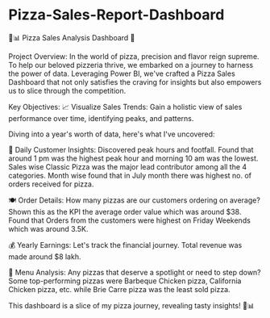# Pizza-Sales-Report-Dashboard

🍕📊 Pizza Sales Analysis Dashboard 🚀

Project Overview: In the world of pizza, precision and flavor reign supreme. To help our beloved pizzeria thrive, we embarked on a journey to harness the power of data. Leveraging Power BI, we've crafted a Pizza Sales Dashboard that not only satisfies the craving for insights but also empowers us to slice through the competition.

Key Objectives: 📈 Visualize Sales Trends: Gain a holistic view of sales performance over time, identifying peaks, and patterns.

Diving into a year's worth of data, here's what I've uncovered:

👥 Daily Customer Insights: Discovered peak hours and footfall.
Found that around 1 pm was the highest peak hour and morning 10 am was the lowest.
Sales wise Classic Pizza was the major lead contributor among all the 4 categories.
Month wise found that in July month there was highest no. of orders received for pizza.

🍽️ Order Details: How many pizzas are our customers ordering on average?
Shown this as the KPI the average order value which was around $38. Found that Orders from the customers were highest on Friday Weekends which was around 3.5K.

💰 Yearly Earnings: Let's track the financial journey.
Total revenue was made around $8 lakh.

🧀 Menu Analysis: Any pizzas that deserve a spotlight or need to step down?
Some top-performing pizzas were Barbeque Chicken pizza, California Chicken pizza, etc. while Brie Carre pizza was the least sold pizza.

This dashboard is a slice of my pizza journey, revealing tasty insights! 🍕📊
